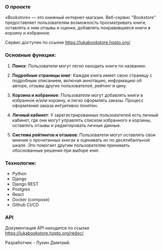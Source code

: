 ### О проекте
«Bookstore» — это книжный интернет-магазин. Веб-сервис "Bookstore" предоставляет пользователям возможность просматривать книги, оставлять к ним отзывы и оценки, добавлять понравившиеся книги в корзину и избранное.

Сервис доступен по ссылке https://lukabookstore.hopto.org/

### Основные функции:

1.  **Поиск**: Пользователи могут легко находить книги по названию.
    
2.  **Подробные страницы книг**: Каждая книга имеет свою страницу с подробным описанием, включая аннотацию, информацию об авторе, отзывы других пользователей, рейтинг и цену.
    
3.  **Корзина и избранное**: Пользователи могут добавлять книги в избранное и/или корзину, и легко оформлять заказы. Процесс оформления заказа интуитивно понятен.
    
4.  **Личный кабинет**: У зарегистрированных пользователей есть личный кабинет, где они могут управлять списком избранного и корзины, оставлять отзывы и редактировать личные данные.
    
5.  **Система рейтингов и отзывов**: Пользователи могут оставлять свои мнения о прочитанных книгах и оценивать их по десятибалльной шкале. Это помогает другим пользователям принимать обоснованные решения при выборе книг.

### Технологии:
- Python
- Django
- Django REST
- Postgres
- React
- Docker (compose)
- Github CI/CD

### API
Документация API находится по ссылке  https://lukabookstore.hopto.org/redoc/

Разработчик - Лукин Дмитрий.
